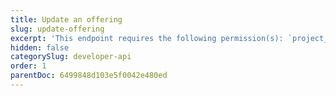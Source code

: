 ```yaml
---
title: Update an offering
slug: update-offering
excerpt: 'This endpoint requires the following permission(s): `project_configuration:offerings:read_write`.'
hidden: false
categorySlug: developer-api
order: 1
parentDoc: 6499848d103e5f0042e480ed
---
```

